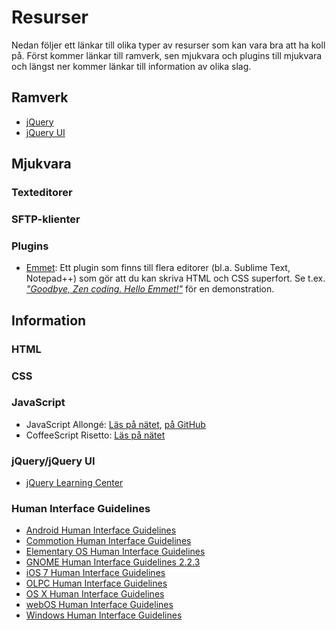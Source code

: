 # Resurser

Nedan följer ett länkar till olika typer av resurser som kan vara bra att ha koll på. Först kommer länkar till ramverk, sen mjukvara och plugins till mjukvara och längst ner kommer länkar till information av olika slag.

## Ramverk

* [jQuery](jquery.com)
* [jQuery UI](http://jqueryui.com/)

## Mjukvara

### Texteditorer

### SFTP-klienter

### Plugins

* [Emmet](http://emmet.io/): Ett plugin som finns till flera editorer (bl.a. Sublime Text, Notepad++)  som gör att du kan skriva HTML och CSS superfort. Se t.ex. *["Goodbye, Zen coding. Hello Emmet!"](http://coding.smashingmagazine.com/2013/03/26/goodbye-zen-coding-hello-emmet/)* för en demonstration.

## Information

### HTML

### CSS

### JavaScript

* JavaScript Allongé: [Läs på nätet](https://leanpub.com/javascript-allonge/read), [på GitHub](https://github.com/raganwald/javascript-allonge)
* CoffeeScript Risetto: [Läs på nätet](https://leanpub.com/coffeescript-ristretto/read)

### jQuery/jQuery UI

* [jQuery Learning Center](http://learn.jquery.com/)

### Human Interface Guidelines

* [Android Human Interface Guidelines](http://developer.android.com/design/index.html)
* [Commotion Human Interface Guidelines](https://commotionwireless.net/developer/hig/introduction)
* [Elementary OS Human Interface Guidelines](http://elementaryos.org/docs/human-interface-guidelines)
* [GNOME Human Interface Guidelines 2.2.3](https://developer.gnome.org/hig-book/)
* [iOS 7 Human Interface Guidelines](https://developer.apple.com/library/ios/documentation/UserExperience/Conceptual/MobileHIG/index.html)
* [OLPC Human Interface Guidelines](http://wiki.laptop.org/go/OLPC_Human_Interface_Guidelines)
* [OS X Human Interface Guidelines](https://developer.apple.com/library/mac/documentation/userexperience/Conceptual/AppleHIGuidelines/Intro/Intro.html)
* [webOS Human Interface Guidelines](https://developer.palm.com/content/api/design/mojo/hi-guidelines.html)
* [Windows Human Interface Guidelines](http://msdn.microsoft.com/library/windows/desktop/aa511440)

